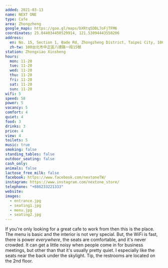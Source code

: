 ```yaml
---
added: 2021-03-13
name: NEXT ONE
type: Cafe
area: Zhongzheng
google_maps: https://goo.gl/maps/bXRtq5DDL7oFjTFM6
coordinates: 25.044034450529914, 121.53094443558206
address:
  en: No. 15, Section 1, Bade Rd, Zhongzheng District, Taipei City, 100
  zh-tw: 100台北市中正區八德路一段15號
station: Zhongxiao Xinsheng
hours: 
  mon: 11-20
  tue: 11-20
  wed: 11-20
  thu: 11-20
  fri: 11-20
  sat: 11-20
  sun: 11-20
wifi: 5
speed: 58
power: 5
vacancy: 5 
comfort: 4
quiet: 4
food: 3
drinks: 3 
price: 4
view: 4
toilets: 5 
music: true
smoking: false
standing_tables: false 
outdoor_seating: false
cash_only: 
animals: false
lactose_free_milk: false 
facebook: https://www.facebook.com/nextoneTW/
instagram: https://www.instagram.com/nextone_store/
telephone: "+886233221333"
website: 
images:
  - entrance.jpg
  - seating1.jpg
  - menu.jpg
  - seating2.jpg
---
```


If you're only looking for a great cafe to work from then this is the place. The menu is basic and the interior is not very special. But, the WiFi is fast, there is power *everywhere*, the seats are comfortable, and it's never crowded. It can get a little noisy when people come in for business meetings, but other than that it's usually pretty quiet. I especially like the seats near the back under the skylight. Tip, the restrooms are located on the 2nd floor.
